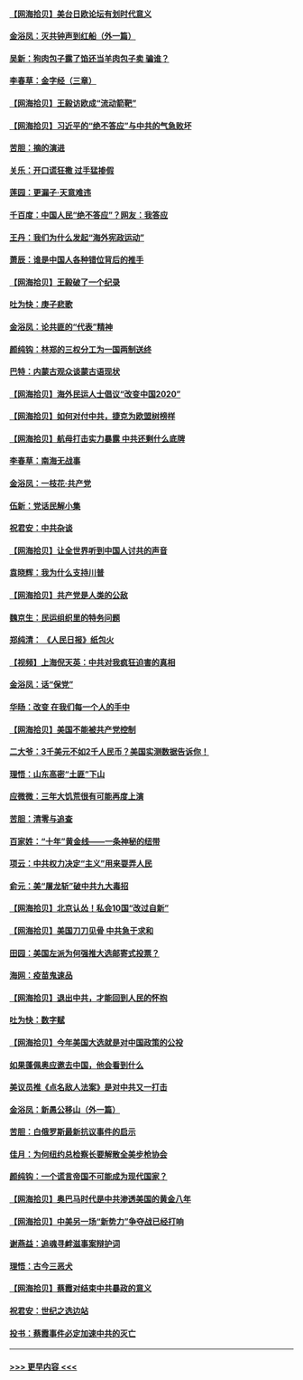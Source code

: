 #### [【网海拾贝】美台日欧论坛有划时代意义](../pages/nsc993/n12385232.md?t=09071102) 
#### [金浴凤：灭共钟声到红船（外一篇）](../pages/nsc993/n12385154.md?t=09071102) 
#### [吴新：狗肉包子露了馅还当羊肉包子卖 骗谁？](../pages/nsc993/n12385133.md?t=09071102) 
#### [李春草：金字经（三章）](../pages/nsc993/n12383691.md?t=09071102) 
#### [【网海拾贝】王毅访欧成“流动箭靶”](../pages/nsc993/n12383338.md?t=09071102) 
#### [【网海拾贝】习近平的“绝不答应”与中共的气急败坏](../pages/nsc993/n12382819.md?t=09071102) 
#### [苦胆：摘的演进](../pages/nsc993/n12382619.md?t=09071102) 
#### [关乐：开口谎狂撒 过手猛掺假](../pages/nsc993/n12382604.md?t=09071102) 
#### [莲园：更漏子‧天意难违](../pages/nsc993/n12382598.md?t=09071102) 
#### [千百度：中国人民“绝不答应”？网友：我答应](../pages/nsc993/n12382024.md?t=09071102) 
#### [王丹：我们为什么发起“海外宪政运动”](../pages/nsc993/n12380286.md?t=09071102) 
#### [萧辰：谁是中国人各种错位背后的推手](../pages/nsc993/n12379800.md?t=09071102) 
#### [【网海拾贝】王毅破了一个纪录](../pages/nsc993/n12379251.md?t=09071102) 
#### [吐为快：庚子悲歌](../pages/nsc993/n12378821.md?t=09071102) 
#### [金浴凤：论共匪的“代表”精神](../pages/nsc993/n12377546.md?t=09071102) 
#### [颜纯钩：林郑的三权分工为一国两制送终](../pages/nsc993/n12377306.md?t=09071102) 
#### [巴特：内蒙古观众谈蒙古语现状](../pages/nsc993/n12376923.md?t=09071102) 
#### [【网海拾贝】海外民运人士倡议“改变中国2020”](../pages/nsc993/n12376682.md?t=09071102) 
#### [【网海拾贝】如何对付中共，捷克为欧盟树榜样](../pages/nsc993/n12374209.md?t=09071102) 
#### [【网海拾贝】航母打击实力暴露 中共还剩什么底牌](../pages/nsc993/n12371825.md?t=09071102) 
#### [李春草：南海无战事](../pages/nsc993/n12371159.md?t=09071102) 
#### [金浴凤：一枝花·共产党](../pages/nsc993/n12368757.md?t=09071102) 
#### [伍新：党话民解小集](../pages/nsc993/n12366907.md?t=09071102) 
#### [祝君安：中共杂谈](../pages/nsc993/n12366076.md?t=09071102) 
#### [【网海拾贝】让全世界听到中国人讨共的声音](../pages/nsc993/n12365569.md?t=09071102) 
#### [袁晓辉：我为什么支持川普](../pages/nsc993/n12362670.md?t=09071102) 
#### [【网海拾贝】共产党是人类的公敌](../pages/nsc993/n12363182.md?t=09071102) 
#### [魏京生：民运组织里的特务问题](../pages/nsc993/n12363010.md?t=09071102) 
#### [郑纯清： 《人民日报》纸包火](../pages/nsc993/n12362706.md?t=09071102) 
#### [【视频】上海倪天英：中共对我疯狂迫害的真相](../pages/nsc993/n12356341.md?t=09071102) 
#### [金浴凤：话“保党”](../pages/nsc993/n12361867.md?t=09071102) 
#### [华旸：改变 在我们每一个人的手中](../pages/nsc993/n12361774.md?t=09071102) 
#### [【网海拾贝】美国不能被共产党控制](../pages/nsc993/n12360271.md?t=09071102) 
#### [二大爷：3千美元不如2千人民币？美国实测数据告诉你！](../pages/nsc993/n12358563.md?t=09071102) 
#### [理悟：山东高密“土匪”下山](../pages/nsc993/n12358535.md?t=09071102) 
#### [应微微：三年大饥荒很有可能再度上演](../pages/nsc993/n12358523.md?t=09071102) 
#### [苦胆：清零与追查](../pages/nsc993/n12358501.md?t=09071102) 
#### [百家姓：“十年”黄金线——一条神秘的纽带](../pages/nsc993/n12358319.md?t=09071102) 
#### [项云：中共权力决定“主义”用来耍弄人民](../pages/nsc993/n12358172.md?t=09071102) 
#### [俞元：美“屠龙斩”破中共九大毒招](../pages/nsc993/n12357822.md?t=09071102) 
#### [【网海拾贝】北京认怂！私会10国“改过自新”](../pages/nsc993/n12357784.md?t=09071102) 
#### [【网海拾贝】美国刀刀见骨 中共急于求和](../pages/nsc993/n12355511.md?t=09071102) 
#### [田园：美国左派为何强推大选邮寄式投票？](../pages/nsc993/n12352963.md?t=09071102) 
#### [海网：疫苗鬼速品](../pages/nsc993/n12354438.md?t=09071102) 
#### [【网海拾贝】退出中共，才能回到人民的怀抱](../pages/nsc993/n12352634.md?t=09071102) 
#### [吐为快：数字赋](../pages/nsc993/n12352317.md?t=09071102) 
#### [【网海拾贝】今年美国大选就是对中国政策的公投](../pages/nsc993/n12350973.md?t=09071102) 
#### [如果蓬佩奥应邀去中国，他会看到什么](../pages/nsc993/n12350945.md?t=09071102) 
#### [美议员推《点名敌人法案》是对中共又一打击](../pages/nsc993/n12350765.md?t=09071102) 
#### [金浴凤：新愚公移山（外一篇）](../pages/nsc993/n12350253.md?t=09071102) 
#### [苦胆：白俄罗斯最新抗议事件的启示](../pages/nsc993/n12349989.md?t=09071102) 
#### [佳月：为何纽约总检察长要解散全美步枪协会](../pages/nsc993/n12349939.md?t=09071102) 
#### [颜纯钩：一个谎言帝国不可能成为现代国家？](../pages/nsc993/n12349898.md?t=09071102) 
#### [【网海拾贝】奥巴马时代是中共渗透美国的黄金八年](../pages/nsc993/n12349284.md?t=09071102) 
#### [【网海拾贝】中美另一场“新势力”争夺战已经打响](../pages/nsc993/n12346998.md?t=09071102) 
#### [谢燕益：追魂寻衅滋事案辩护词](../pages/nsc993/n12346892.md?t=09071102) 
#### [理悟：古今三恶犬](../pages/nsc993/n12345190.md?t=09071102) 
#### [【网海拾贝】蔡霞对结束中共暴政的意义](../pages/nsc993/n12344263.md?t=09071102) 
#### [祝君安：世纪之选边站](../pages/nsc993/n12342382.md?t=09071102) 
#### [投书：蔡霞事件必定加速中共的灭亡](../pages/nsc993/n12341881.md?t=09071102) 

----
#### [ >>> 更早内容 <<< ](../indexes/nsc993-earlier.md)
